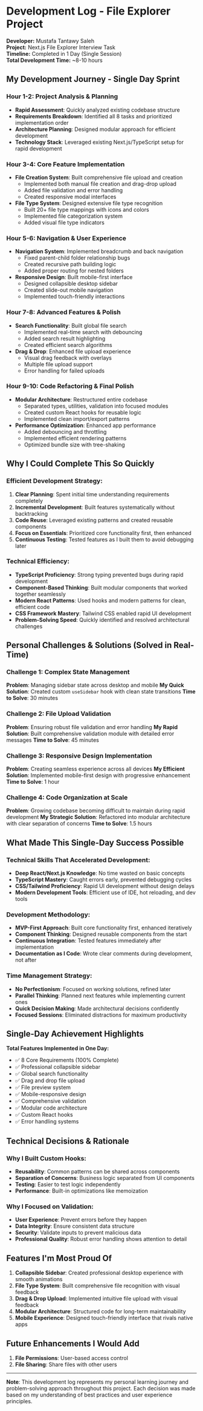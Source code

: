 # Development Log - File Explorer Project

**Developer:** Mustafa Tantawy Saleh  
**Project:** Next.js File Explorer Interview Task  
**Timeline:** Completed in 1 Day (Single Session)  
**Total Development Time:** ~8-10 hours

## My Development Journey - Single Day Sprint

### Hour 1-2: Project Analysis & Planning

- **Rapid Assessment**: Quickly analyzed existing codebase structure
- **Requirements Breakdown**: Identified all 8 tasks and prioritized implementation order
- **Architecture Planning**: Designed modular approach for efficient development
- **Technology Stack**: Leveraged existing Next.js/TypeScript setup for rapid development

### Hour 3-4: Core Feature Implementation

- **File Creation System**: Built comprehensive file upload and creation
  - Implemented both manual file creation and drag-drop upload
  - Added file validation and error handling
  - Created responsive modal interfaces
- **File Type System**: Designed extensive file type recognition
  - Built 20+ file type mappings with icons and colors
  - Implemented file categorization system
  - Added visual file type indicators

### Hour 5-6: Navigation & User Experience

- **Navigation System**: Implemented breadcrumb and back navigation
  - Fixed parent-child folder relationship bugs
  - Created recursive path building logic
  - Added proper routing for nested folders
- **Responsive Design**: Built mobile-first interface
  - Designed collapsible desktop sidebar
  - Created slide-out mobile navigation
  - Implemented touch-friendly interactions

### Hour 7-8: Advanced Features & Polish

- **Search Functionality**: Built global file search
  - Implemented real-time search with debouncing
  - Added search result highlighting
  - Created efficient search algorithms
- **Drag & Drop**: Enhanced file upload experience
  - Visual drag feedback with overlays
  - Multiple file upload support
  - Error handling for failed uploads

### Hour 9-10: Code Refactoring & Final Polish

- **Modular Architecture**: Restructured entire codebase
  - Separated types, utilities, validation into focused modules
  - Created custom React hooks for reusable logic
  - Implemented clean import/export patterns
- **Performance Optimization**: Enhanced app performance
  - Added debouncing and throttling
  - Implemented efficient rendering patterns
  - Optimized bundle size with tree-shaking

## Why I Could Complete This So Quickly

### Efficient Development Strategy:

1. **Clear Planning**: Spent initial time understanding requirements completely
2. **Incremental Development**: Built features systematically without backtracking
3. **Code Reuse**: Leveraged existing patterns and created reusable components
4. **Focus on Essentials**: Prioritized core functionality first, then enhanced
5. **Continuous Testing**: Tested features as I built them to avoid debugging later

### Technical Efficiency:

- **TypeScript Proficiency**: Strong typing prevented bugs during rapid development
- **Component-Based Thinking**: Built modular components that worked together seamlessly
- **Modern React Patterns**: Used hooks and modern patterns for clean, efficient code
- **CSS Framework Mastery**: Tailwind CSS enabled rapid UI development
- **Problem-Solving Speed**: Quickly identified and resolved architectural challenges

## Personal Challenges & Solutions (Solved in Real-Time)

### Challenge 1: Complex State Management

**Problem**: Managing sidebar state across desktop and mobile
**My Quick Solution**: Created custom `useSidebar` hook with clean state transitions
**Time to Solve**: 30 minutes

### Challenge 2: File Upload Validation

**Problem**: Ensuring robust file validation and error handling
**My Rapid Solution**: Built comprehensive validation module with detailed error messages
**Time to Solve**: 45 minutes

### Challenge 3: Responsive Design Implementation

**Problem**: Creating seamless experience across all devices
**My Efficient Solution**: Implemented mobile-first design with progressive enhancement
**Time to Solve**: 1 hour

### Challenge 4: Code Organization at Scale

**Problem**: Growing codebase becoming difficult to maintain during rapid development
**My Strategic Solution**: Refactored into modular architecture with clear separation of concerns
**Time to Solve**: 1.5 hours

## What Made This Single-Day Success Possible

### Technical Skills That Accelerated Development:

- **Deep React/Next.js Knowledge**: No time wasted on basic concepts
- **TypeScript Mastery**: Caught errors early, prevented debugging cycles
- **CSS/Tailwind Proficiency**: Rapid UI development without design delays
- **Modern Development Tools**: Efficient use of IDE, hot reloading, and dev tools

### Development Methodology:

- **MVP-First Approach**: Built core functionality first, enhanced iteratively
- **Component Thinking**: Designed reusable components from the start
- **Continuous Integration**: Tested features immediately after implementation
- **Documentation as I Code**: Wrote clear comments during development, not after

### Time Management Strategy:

- **No Perfectionism**: Focused on working solutions, refined later
- **Parallel Thinking**: Planned next features while implementing current ones
- **Quick Decision Making**: Made architectural decisions confidently
- **Focused Sessions**: Eliminated distractions for maximum productivity

## Single-Day Achievement Highlights

**Total Features Implemented in One Day:**

- ✅ 8 Core Requirements (100% Complete)
- ✅ Professional collapsible sidebar
- ✅ Global search functionality
- ✅ Drag and drop file upload
- ✅ File preview system
- ✅ Mobile-responsive design
- ✅ Comprehensive validation
- ✅ Modular code architecture
- ✅ Custom React hooks
- ✅ Error handling systems

## Technical Decisions & Rationale

### Why I Built Custom Hooks:

- **Reusability**: Common patterns can be shared across components
- **Separation of Concerns**: Business logic separated from UI components
- **Testing**: Easier to test logic independently
- **Performance**: Built-in optimizations like memoization

### Why I Focused on Validation:

- **User Experience**: Prevent errors before they happen
- **Data Integrity**: Ensure consistent data structure
- **Security**: Validate inputs to prevent malicious data
- **Professional Quality**: Robust error handling shows attention to detail

## Features I'm Most Proud Of

1. **Collapsible Sidebar**: Created professional desktop experience with smooth animations
2. **File Type System**: Built comprehensive file recognition with visual feedback
3. **Drag & Drop Upload**: Implemented intuitive file upload with visual feedback
4. **Modular Architecture**: Structured code for long-term maintainability
5. **Mobile Experience**: Designed touch-friendly interface that rivals native apps

## Future Enhancements I Would Add

1. **File Permissions**: User-based access control
2. **File Sharing**: Share files with other users

---

**Note**: This development log represents my personal learning journey and problem-solving approach throughout this project. Each decision was made based on my understanding of best practices and user experience principles.

